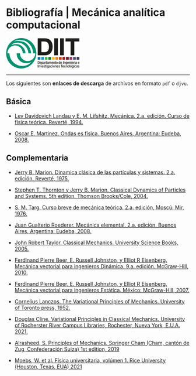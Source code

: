 # Bibliografía | Mecánica analítica computacional

![UNLaM | DIIT](../figurasLaTeX/ambos.png "UNLaM | DIIT")  
<!---
 ![by-nc-sa.png](../figurasLaTeX/by-nc-sa.png "CC-BY-NC-SA") 2022 [Víctor A. Bettachini](mailto:vbettachini@unlam.edu.ar)  
![UNLaM | DIIT](figuras/ambos.png "UNLaM | DIIT")  
© 2021 [Víctor A. Bettachini](mailto:vbettachini@unlam.edu.ar)  
-->

___

Los siguientes son **enlaces de descarga** de archivos en formato `pdf` o `djvu`.


## Básica
- [Lev Davidovich Landau y E. M. Lifshitz. Mecánica. 2.a. edición. Curso de física teórica. Reverté, 1994.](https://mega.nz/file/CQInnIzJ#WenBhiu1wz57v2ulGmgfrlKzgLoNSPh4HBzWYFGh6_4)

- [Oscar E. Martinez. Ondas es física. Buenos Aires, Argentina: Eudeba, 2008.](https://mega.nz/file/FoQSlapS#zNyZ2byn7Gdqiq6ytYdkMBq0Ap70Lq2MP4C8vSYnu-g)

	
## Complementaria
- [Jerry B. Marion. Dinamica clásica de las partículas y sistemas. 2.a. edición. Reverté, 1975.](https://mega.nz/file/TUAhyIpZ#BGkPyVtYnsWMi7Zj8xHXxGBJ904Ty1NAolxNev8Etf8)

- [Stephen T. Thornton y Jerry B. Marion. Classical Dynamics of Particles and Systems. 5th edition. Thomson Brooks/Cole, 2004.](https://mega.nz/file/PcREiRSJ#CXoEn0igVkDCpuck6JjzIVIKMrhYzf6huJmsJva_cLQ)

- [S. M. Targ. Curso breve de mecánica teórica. 2.a. edición, Moscú: Mir, 1976.](https://mega.nz/file/7NxzCKpY#R5-ZuR5dQfoDIp2QBIinKF0EME4owobnfURzEVqhtV0)

- [Juan Gualterio Roederer. Mecánica elemental. 2.a. edición. Buenos Aires, Argentina: Eudeba, 2008.](https://mega.nz/file/6VJ1WKYL#HOTfjWIW_sKxjT7Aq6I2aBm3tG9_EvNCkrDrjPl4pF4)

- [John Robert Taylor. Classical Mechanics. University Science Books, 2005.](https://mega.nz/file/6MAzQIYD#M_XCQkAuWDU6F4Oro7GV2nUMsu012ihTFIMlrNJiP38)

-	[Ferdinand Pierre Beer, E. Russell Johnston, y Elliot R Eisenberg. Mecánica vectorial para ingenieros Dinámica. 9.a. edición. McGraw-Hill, 2010.](https://mega.nz/#!6UQDVCgJ!G6VvNkdJ8azLwDVdNcKnC0MNhy07zawyxdnlZQG8vWk)

-	[Ferdinand Pierre Beer, E. Russell Johnston, y Elliot R Eisenberg. Mecánica vectorial para ingenieros Estática. México: McGraw-Hill, 2007.](https://mega.nz/#!fJQhFIhS!CWTe2ATXi-9fp_kFG0ZhlEeFuFZzvjEreq6F5i-uQTc)

- [Cornelius Lanczos. The Variational Principles of Mechanics. University of Toronto press, 1952.](https://mega.nz/file/3FInUCYT#AuIn60lyVdc7Mhg2TJmHiVQKeSccd9e9VCED1wjc61A)

- [Douglas Cline. Variational Principles in Classical Mechanics. University of Rocherster River Campus Libraries, Rochester, Nueva York, E.U.A. 2021.](http://classicalmechanics.lib.rochester.edu/)

- [Alrasheed, S. Principles of Mechanics. Springer Cham (Cham, cantón de Zug, Confederación Suiza) 1st edition, 2019](https://doi.org/10.1007/978-3-030-15195-9)

- [Moebs, W. et al. Física universitaria, volúmen 1. Rice University (Houston, Texas, EUA) 2021](https://openstax.org/details/books/f%C3%ADsica-universitaria-volumen-1)

